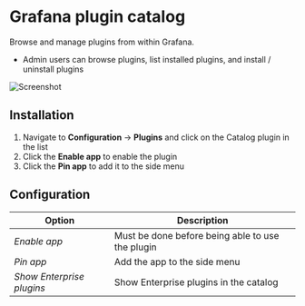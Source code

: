 # Grafana plugin catalog

Browse and manage plugins from within Grafana.

- Admin users can browse plugins, list installed plugins, and install / uninstall plugins

![Screenshot](/src/img/discover.png)

## Installation

1. Navigate to **Configuration** -> **Plugins** and click on the Catalog plugin in the list
1. Click the **Enable app** to enable the plugin
1. Click the **Pin app** to add it to the side menu

## Configuration

| Option                    | Description                                      |
| ------------------------- | ------------------------------------------------ |
| _Enable app_              | Must be done before being able to use the plugin |
| _Pin app_                 | Add the app to the side menu                     |
| _Show Enterprise plugins_ | Show Enterprise plugins in the catalog           |
